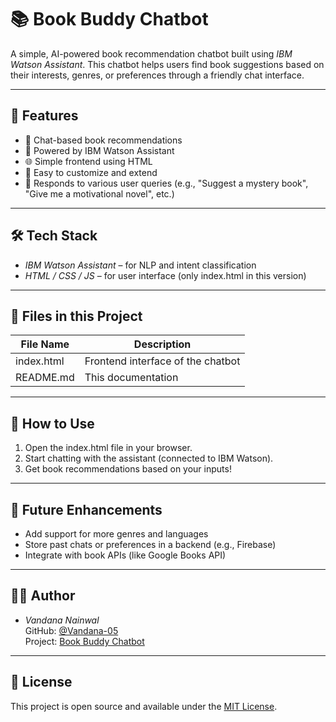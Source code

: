 # 📚 Book Buddy Chatbot

A simple, AI-powered book recommendation chatbot built using *IBM Watson Assistant*. This chatbot helps users find book suggestions based on their interests, genres, or preferences through a friendly chat interface.

---

## 🚀 Features

- 🤖 Chat-based book recommendations  
- 🧠 Powered by IBM Watson Assistant  
- 🌐 Simple frontend using HTML  
- 📖 Easy to customize and extend  
- 💬 Responds to various user queries (e.g., "Suggest a mystery book", "Give me a motivational novel", etc.)

---

## 🛠 Tech Stack

- *IBM Watson Assistant* – for NLP and intent classification  
- *HTML / CSS / JS* – for user interface (only index.html in this version)

---

## 📁 Files in this Project

| File Name   | Description                          |
|-------------|--------------------------------------|
| index.html| Frontend interface of the chatbot    |
| README.md | This documentation                   |

---

## 🧪 How to Use

1. Open the index.html file in your browser.
2. Start chatting with the assistant (connected to IBM Watson).
3. Get book recommendations based on your inputs!

---

## 🧩 Future Enhancements

- Add support for more genres and languages  
- Store past chats or preferences in a backend (e.g., Firebase)  
- Integrate with book APIs (like Google Books API)

---

## 🙋‍♀ Author

- *Vandana Nainwal*  
  GitHub: [@Vandana-05](https://github.com/Vandana-05)  
  Project: [Book Buddy Chatbot](https://github.com/Vandana-05/book-buddy-chatbot)

---

## 📄 License

This project is open source and available under the [MIT License](LICENSE).
